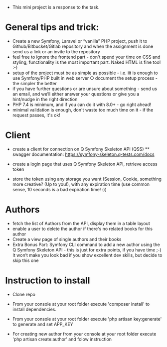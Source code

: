 * This mini project is a response to the task.

# General tips and trick:
* Create a new Symfony, Laravel or “vanilla” PHP project, push it to Github/Bitbucket/Gitlab
repository and when the assignment is done send us a link or an invite to the repository
* feel free to ignore the frontend part - don't spend your time on CSS and styling, functionality is
the most important part. Naked HTML is fine too! :-)
* setup of the project must be as simple as possible - i.e. iit is enough to use Symfony/PHP built
in web server
○ document the setup process - the simpler the better
* if you have further questions or are unsure about something - send us an email, and we’ll either
answer your questions or give you a hint/nudge in the right direction
* PHP 7.4 is minimum, and if you can do it with 8.0+ - go right ahead!
* minimal validation is enough, don't waste too much time on it - if the request passes, it's ok!

# Client
* create a client for connection on Q Symfony Skeleton API (QSS)
** swagger documentation: https://symfony-skeleton.q-tests.com/docs

* create a login page that uses Q Symfony Skeleton API, retrieve access token
* store the token using any storage you want (Session, Cookie, something more creative? (Up to
you!), with any expiration time (use common sense, 10 seconds is a bad expiration time! :))

# Authors
* fetch the list of Authors from the API, display them in a table layout
* enable a user to delete the author if there's no related books for this author
* Create a view page of single authors and their books
* Extra Bonus Part: Symfony CLI command to add a new author using the Q Symfony Skeleton
API - this is just for extra points, if you have time ;-) It won’t make you look bad if you show
excellent dev skills, but decide to skip this one

# Instruction to install

* Clone repo

* From your console at your root folder execute 'composer install' to install dependencies.

* From your console at your root folder execute 'php artisan key:generate' to generate and set APP_KEY

* For creating new author from your console at your root folder execute 'php artisan create:author' and folow instruction
